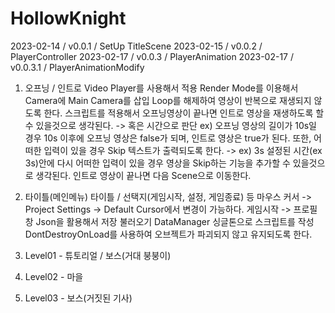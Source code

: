 # HollowKnight

2023-02-14 / v0.0.1 / SetUp TitleScene
2023-02-15 / v0.0.2 / PlayerController
2023-02-17 / v0.0.3 / PlayerAnimation
2023-02-17 / v0.0.3.1 / PlayerAnimationModify

1. 오프닝 / 인트로
    Video Player를 사용해서 적용
    Render Mode를 이용해서 Camera에 Main Camera를 삽입
    Loop를 해제하여 영상이 반복으로 재생되지 않도록 한다.
    스크립트를 적용해서 오프닝영상이 끝나면 인트로 영상을 재생하도록 할 수 있을것으로 생각된다. -> 혹은 시간으로 판단 
    ex) 오프닝 영상의 길이가 10s일 경우 10s 이후에 오프닝 영상은 false가 되며, 인트로 영상은 true가 된다.
    또한, 어떠한 입력이 있을 경우 Skip 텍스트가 출력되도록 한다. -> ex) 3s
    설정된 시간(ex 3s)안에 다시 어떠한 입력이 있을 경우 영상을 Skip하는 기능을 추가할 수 있을것으로 생각된다.
    인트로 영상이 끝나면 다음 Scene으로 이동한다.

2. 타이틀(메인메뉴)
    타이틀 / 선택지(게임시작, 설정, 게임종료) 등
    마우스 커서 -> Project Settings -> Default Cursor에서 변경이 가능하다.
    게임시작 -> 프로필창
    Json을 활용해서 저장 불러오기
    DataManager 싱글톤으로 스크립트를 작성
    DontDestroyOnLoad를 사용하여 오브젝트가 파괴되지 않고 유지되도록 한다.

3. Level01 - 튜토리얼 / 보스(거대 붕붕이)
4. Level02 - 마을
5. Level03 - 보스(거짓된 기사)